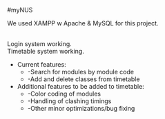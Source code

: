 #myNUS

We used XAMPP w Apache & MySQL for this project. <br /> <br />

Login system working. <br />
Timetable system working. <br />
  * Current features: <br />
    * -Search for modules by module code <br />
    * -Add and delete classes from timetable <br />
  * Additional features to be added to timetable: <br />
    * -Color coding of modules <br />
    * -Handling of clashing timings <br />
    * -Other minor optimizations/bug fixing <br />

